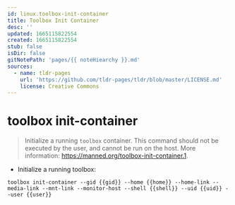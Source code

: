 ```yaml
---
id: linux.toolbox-init-container
title: Toolbox Init Container
desc: ''
updated: 1665115822554
created: 1665115822554
stub: false
isDir: false
gitNotePath: 'pages/{{ noteHiearchy }}.md'
sources:
  - name: tldr-pages
    url: 'https://github.com/tldr-pages/tldr/blob/master/LICENSE.md'
    license: Creative Commons
---
```

# toolbox init-container

> Initialize a running `toolbox` container.
> This command should not be executed by the user, and cannot be run on the host.
> More information: <https://manned.org/toolbox-init-container.1>.

- Initialize a running toolbox:

`toolbox init-container --gid {{gid}} --home {{home}} --home-link --media-link --mnt-link --monitor-host --shell {{shell}} --uid {{uid}} --user {{user}}`

